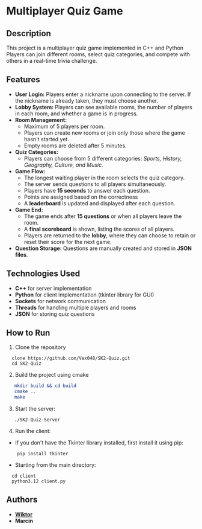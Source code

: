 # Multiplayer Quiz Game

## Description
This project is a multiplayer quiz game implemented in C++ and Python Players can join different rooms, select quiz categories, and compete with others in a real-time trivia challenge.

## Features
- **User Login:** Players enter a nickname upon connecting to the server. If the nickname is already taken, they must choose another.
- **Lobby System:** Players can see available rooms, the number of players in each room, and whether a game is in progress.
- **Room Management:**
  - Maximum of 5 players per room.
  - Players can create new rooms or join only those where the game hasn't started yet.
  - Empty rooms are deleted after 5 minutes.
- **Quiz Categories:**
  - Players can choose from 5 different categories: *Sports, History, Geography, Culture, and Music.*
- **Game Flow:**
  - The longest waiting player in the room selects the quiz category.
  - The server sends questions to all players simultaneously.
  - Players have **15 seconds** to answer each question.
  - Points are assigned based on the correctness
  - A **leaderboard** is updated and displayed after each question.
- **Game End:**
  - The game ends after **15 questions** or when all players leave the room.
  - A **final scoreboard** is shown, listing the scores of all players.
  - Players are returned to the **lobby**, where they can choose to retain or reset their score for the next game.
- **Question Storage:** Questions are manually created and stored in **JSON files**.

## Technologies Used
- **C++** for server implementation
- **Python** for client implementation (tkinter library for GUI)
- **Sockets** for network communication
- **Threads** for handling multiple players and rooms
- **JSON** for storing quiz questions


## How to Run
1. Clone the repository
```
  clone https://github.com/Vex048/SK2-Quiz.git
  cd SK2-Quiz
```
2. Build the project using cmake
``` cmake
   mkdir build && cd build
   cmake ..
   make
```   
3. Start the server:
``` 
   ./SK2-Quiz-Server
```
4. Run the client:
* If you don't have the Tkinter library installed, first install it using pip:
``` 
    pip install tkinter
```
* Starting from the main directory:
```
  cd client
  python3.12 client.py
```


## Authors
*  **[Wiktor](https://github.com/veektorf1)**
*  **Marcin**



